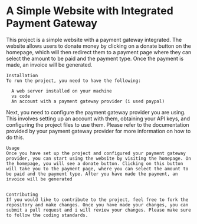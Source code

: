 <!DOCTYPE html>
<html>
  <head>
    <meta charset="UTF-8">
    
  </head>
  <body>
    <h1>A Simple Website with Integrated Payment Gateway</h1>
    <p>This project is a simple website with a payment gateway integrated. The website allows users to donate money by clicking on a donate button on the homepage, which will then redirect them to a payment page where they can select the amount to be paid and the payment type. Once the payment is made, an invoice will be generated.</p>
    
    Installation
    To run the project, you need to have the following:
    
      A web server installed on your machine
      vs code
      An account with a payment gateway provider (i used paypal)
    
    
   Next, you need to configure the payment gateway provider you are using. This involves setting up an account with them, obtaining your API keys, and configuring the project files to use them. Please refer to the documentation provided by your payment gateway provider for more information on how to do this.
   

    Usage
    Once you have set up the project and configured your payment gateway provider, you can start using the website by visiting the homepage. On the homepage, you will see a donate button. Clicking on this button will take you to the payment page, where you can select the amount to be paid and the payment type. After you have made the payment, an invoice will be generated
    

    Contributing
    If you would like to contribute to the project, feel free to fork the repository and make changes. Once you have made your changes, you can submit a pull request and i will review your changes. Please make sure to follow the coding standards.
